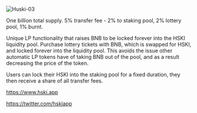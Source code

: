 ![Huski-03](https://user-images.githubusercontent.com/71923508/158598047-c5d6d1a9-b638-4324-b8d8-d5b27eccccb2.png)

One billion total supply. 5% transfer fee - 2% to staking pool, 2% lottery pool, 1% burnt.

Unique LP functionality that raises BNB to be locked forever into the HSKI liquidity pool. Purchase lottery tickets with BNB, which is swapped for HSKI, and locked forever into the liquidity pool. This avoids the issue other automatic LP tokens have of taking BNB out of the pool, and as a result decreasing the price of the token.

Users can lock their HSKI into the staking pool for a fixed duration, they then receive a share of all transfer fees.

https://www.hski.app

https://twitter.com/hskiapp
